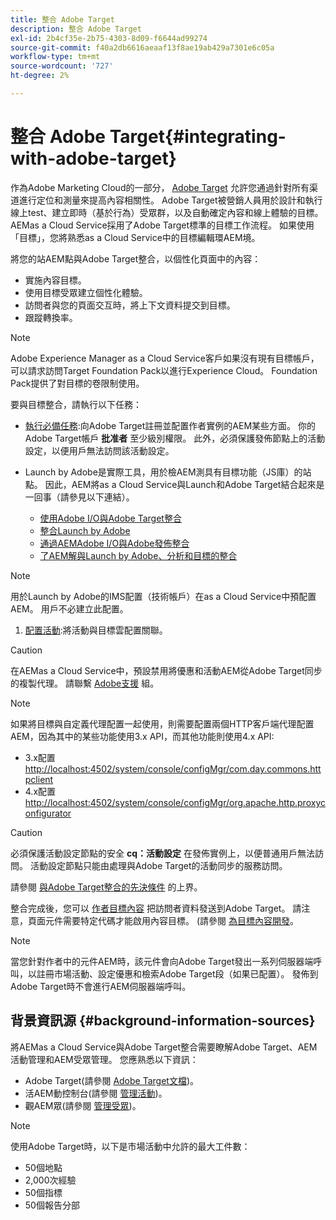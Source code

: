 ```yaml
---
title: 整合 Adobe Target
description: 整合 Adobe Target
exl-id: 2b4cf35e-2b75-4303-8d09-f6644ad99274
source-git-commit: f40a2db6616aeaaf13f8ae19ab429a7301e6c05a
workflow-type: tm+mt
source-wordcount: '727'
ht-degree: 2%

---
```


# 整合 Adobe Target{#integrating-with-adobe-target}

作為Adobe Marketing Cloud的一部分， [Adobe Target](https://www.adobe.com/solutions/testing-targeting/testandtarget.html) 允許您通過針對所有渠道進行定位和測量來提高內容相關性。 Adobe Target被營銷人員用於設計和執行線上test、建立即時（基於行為）受眾群，以及自動確定內容和線上體驗的目標。 AEMas a Cloud Service採用了Adobe Target標準的目標工作流程。 如果使用「目標」，您將熟悉as a Cloud Service中的目標編輯環AEM境。

將您的站AEM點與Adobe Target整合，以個性化頁面中的內容：

* 實施內容目標。
* 使用目標受眾建立個性化體驗。
* 訪問者與您的頁面交互時，將上下文資料提交到目標。
* 跟蹤轉換率。

>[!NOTE]
>
>Adobe Experience Manager as a Cloud Service客戶如果沒有現有目標帳戶，可以請求訪問Target Foundation Pack以進行Experience Cloud。  Foundation Pack提供了對目標的卷限制使用。


要與目標整合，請執行以下任務：

* [執行必備任務](https://experienceleague.adobe.com/docs/experience-manager-65/administering/integration/target-requirements.html):向Adobe Target註冊並配置作者實例的AEM某些方面。 你的Adobe Target帳戶 **批准者** 至少級別權限。 此外，必須保護發佈節點上的活動設定，以便用戶無法訪問該活動設定。

* Launch by Adobe是實際工具，用於檢AEM測具有目標功能（JS庫）的站點。 因此，AEM將as a Cloud Service與Launch和Adobe Target結合起來是一回事（請參見以下連結）。

   * [使用Adobe I/O與Adobe Target整合](https://experienceleague.adobe.com/docs/experience-manager-65/administering/integration/integration-target-ims-adobe-io.html)
   * [整合Launch by Adobe](https://experienceleague.adobe.com/docs/experience-manager-learn/sites/integrations/experience-platform-launch/overview.html)
   * [通過AEMAdobe I/O與Adobe發佈整合](https://docs.adobe.com/content/help/en/experience-manager-learn/sites/integrations/experience-platform-launch/overview.html)
   * [了AEM解與Launch by Adobe、分析和目標的整合](https://experienceleague.adobe.com/docs/experience-manager-learn/sites/integrations/experience-platform-launch/overview.html)

>[!NOTE]
>
>用於Launch by Adobe的IMS配置（技術帳戶）在as a Cloud Service中預配置AEM。 用戶不必建立此配置。

1. [配置活動](https://experienceleague.adobe.com/docs/experience-manager-65/authoring/personalization/activitylib.html):將活動與目標雲配置關聯。

>[!CAUTION]
>
>在AEMas a Cloud Service中，預設禁用將優惠和活動AEM從Adobe Target同步的複製代理。 請聯繫 [Adobe支援](https://experienceleague.adobe.com/?support-solution=General#support) 組。

>[!NOTE]
>
>如果將目標與自定義代理配置一起使用，則需要配置兩個HTTP客戶端代理配置AEM，因為其中的某些功能使用3.x API，而其他功能則使用4.x API:
>
>* 3.x配置 [http://localhost:4502/system/console/configMgr/com.day.commons.httpclient](http://localhost:4502/system/console/configMgr/com.day.commons.httpclient)
>* 4.x配置 [http://localhost:4502/system/console/configMgr/org.apache.http.proxyconfigurator](http://localhost:4502/system/console/configMgr/org.apache.http.proxyconfigurator)
>


>[!CAUTION]
>
>必須保護活動設定節點的安全 **cq：活動設定** 在發佈實例上，以便普通用戶無法訪問。 活動設定節點只能由處理與Adobe Target的活動同步的服務訪問。
>
>請參閱 [與Adobe Target整合的先決條件](https://experienceleague.adobe.com/docs/experience-manager-65/administering/integration/target-requirements.html#securing-the-activity-settings-node) 的上界。

整合完成後，您可以 [作者目標內容](https://experienceleague.adobe.com/docs/experience-manager-65/authoring/personalization/content-targeting-touch.html) 把訪問者資料發送到Adobe Target。 請注意，頁面元件需要特定代碼才能啟用內容目標。 (請參閱 [為目標內容開發](https://experienceleague.adobe.com/docs/experience-manager-65/developing/personlization/target.html)。

>[!NOTE]
>
>當您針對作者中的元件AEM時，該元件會向Adobe Target發出一系列伺服器端呼叫，以註冊市場活動、設定優惠和檢索Adobe Target段（如果已配置）。 發佈到Adobe Target時不會進行AEM伺服器端呼叫。

## 背景資訊源 {#background-information-sources}

將AEMas a Cloud Service與Adobe Target整合需要瞭解Adobe Target、AEM活動管理和AEM受眾管理。 您應熟悉以下資訊：

* Adobe Target(請參閱 [Adobe Target文檔](https://experienceleague.adobe.com/docs/target/using/target-home.html))。
* 活AEM動控制台(請參閱 [管理活動](https://experienceleague.adobe.com/docs/experience-manager-65/authoring/personalization/activitylib.html))。
* 觀AEM眾(請參閱 [管理受眾](https://experienceleague.adobe.com/docs/experience-manager-65/authoring/personalization/managing-audiences.html))。

>[!NOTE]
>
>使用Adobe Target時，以下是市場活動中允許的最大工件數：
>
>* 50個地點
>* 2,000次經驗
>* 50個指標
>* 50個報告分部

